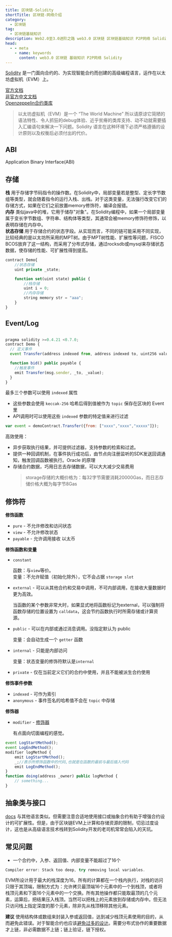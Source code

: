 ```yaml
---
title: 区块链-Solidity
shortTitle: 区块链-网络介绍 
category:
  - 区块链
tag:
  - 区块链基础知识
description: Web2.0至3.0进阶之路 web3.0 区块链 区块链基础知识 P2P网络 Solidity
head:
  - - meta
    - name: keywords
      content: web3.0 区块链 基础知识 P2P网络 Solidity
---
```


[Solidity](https://solidity.readthedocs.io/) 是一门面向合约的、为实现智能合约而创建的高级编程语言，运作在以太坊虚拟机（EVM）上。

[官方文档](https://solidity.readthedocs.io/)  
[非官方中文文档](https://learnblockchain.cn/docs/solidity/)  
[Openzeppelin合约类库](https://github.com/OpenZeppelin/openzeppelin-contracts)  

> 以太坊虚拟机（EVM）是一个 “The World Machine” 所以请原谅它简陋的语法特性、令人抓狂的debug体验、近乎贫瘠的类库支持、动不动就需要插入汇编语句来解决一下问题。Solidity 语言在这种环境下必须严格遵循的设计原则以及权衡后必须付出的代价。

## ABI
Application Binary Interface(ABI)

## 存储
**栈** 用于存储字节码指令的操作数。在Solidity中，局部变量若是整型、定长字节数组等类型，就会随着指令的运行入栈、出栈。对于这类变量，无法强行改变它们的存储方式，如果在它们之前放置memory修饰符，编译会报错。  
**内存** 类似java中的堆，它用于储存"对象"。在Solidity编程中，如果一个局部变量属于变长字节数组、字符串、结构体等类型，其通常会被memory修饰符修饰，以表明存储在内存中。  
**状态存储** 用于存储合约的状态字段。从实现而言，不同的链可能采用不同实现，比较经典的是以太坊所采用的MPT树。由于MPT树性能、扩展性等问题，FISCO BCOS放弃了这一结构，而采用了分布式存储，通过rocksdb或mysql来存储状态数据，使存储的性能、可扩展性得到提高。
```javascript
contract Demo{
    //状态存储
    uint private _state;

    function set(uint state) public {
        //栈存储
        uint i = 0;
        //内存存储
        string memory str = "aaa";
    }
}
```

## Event/Log

```javascript

pragma solidity >=0.4.21 <0.7.0;
contract Demo {
  // 定义事件
  event Transfer(address indexed from, address indexed to, uint256 value);

  function bid() public payable {
    //触发事件
    emit Transfer(msg.sender, _to, _value);
  }
}
```

最多三个参数可以使用 `indexed` 属性
  * 这些参数会使用 `keccak-256` 哈希后得到值被作为 `topic` 保存在区块的 Event 里
  * API调用时可以使用这些 `indexed` 参数的特定值来进行过滤
```javascript
var event = demoContract.Transfer({from: ["xxxx","xxxx","xxxxx"]});
```

高效使用：
* 异步获取执行结果，并可提供过滤器，支持参数的检索和过滤。
* 提供一种回调机制，在事件执行成功后，由节点向注册监听的SDK发送回调通知，触发回调函数被执行。Oracle 的原理
* 存储合约数据，巧用日志去存储数据，可以大大减少交易费用
  > storage存储的大概价格为：每32字节需要消耗20000Gas，而日志存储价格大概为每字节8Gas


## 修饰符

**修饰函数**
* `pure` - 不允许修改和访问状态
* `view` - 不允许修改状态
* `payable` - 允许调用接收 以太币

**修饰函数和变量**

* `constant`

  函数：与`view`等价。  
  变量：不允许赋值（初始化除外），它不会占据 `storage slot`

* `external` - 可以从其他合约和交易中调用，不可内部调用，在接收大量数据时更为高效。

  当函数的某个参数非常大时，如果显式地将函数标记为external，可以强制将函数存储的位置设置为 `calldata`，这会节约函数执行时所需存储或计算资源。

* `public` - 可以在内部或通过消息调用。没指定默认为 public

  变量：会自动生成一个 `getter` 函数

* `internal` - 只能是内部访问

  变量：状态变量的修饰符默认是`internal`

* `private` - 仅在当前定义它们的合约中使用，并且不能被派生合约使用

**修饰事件参数**

* `indexed` - 可作为索引
* `anonymous` - 事件签名的哈希值不会在 `topic` 中存储

**修饰器**
* `modifier` - [修饰器](https://solidity-cn.readthedocs.io/zh/develop/contracts.html#modifier)

  有点面向切面编程的感觉。
```javascript
event LogStartMethod();
event LogEndMethod();
modifier logMethod {
    emit LogStartMethod();
    _;//表示所修饰函数中的代码,也就是在函数的最前与最后插入代码
    emit LogEndMethod();
}
function doing(address _owner) public logMethod {
    // something...
}
```

## 抽象类与接口
[docs](https://solidity-cn.readthedocs.io/zh/develop/contracts.html#index-17) 与其他语言类似。但需要注意合适地使用接口或抽象合约有助于增强合约设计的可扩展性。但是，由于区块链EVM上计算和存储资源的限制，切忌过度设计，这也是从高级语言技术栈转到Solidity开发的老司机常常会陷入的天坑。


## 常见问题
* 一个合约中，入参、返回值、内部变量不能超过了16个
```javascript
Compiler error: Stack too deep, try removing local variables.
```
EVM所设计用于最大的栈深度为16。所有的计算都在一个栈内执行，对栈的访问只限于其顶端，限制方式为：允许拷贝最顶端16个元素中的一个到栈顶，或者将栈顶元素和下面16个元素中的一个交换。所有其他操作都只能取最顶的几个元素，运算后，把结果压入栈顶。当然可以把栈上的元素放到存储或内存中。但无法只访问栈上指定深度的那个元素，除非先从栈顶移除其他元素。

  **建议** 使用结构体或数组来封装入参或返回值，达到减少栈顶元素使用的目的，从而避免此错误。对于智能合约也应该[避免过多的设计](./智能合约-设计模式.md)。需要分布式协作的重要数据才上链，非必需数据不上链；链上验证，链下授权。
